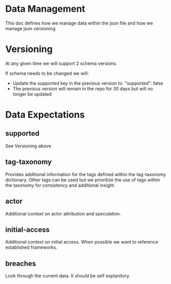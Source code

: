 # Data Management
This doc defines how we manage data within the json file and how we manage json versioning

# Versioning
At any given time we will support 2 schema versions. 

If schema needs to be changed we will:
* Update the supported key in the previous version to: "supported": false
* The previous version will remain in the repo for 30 days but will no longer be updated

# Data Expectations

## supported
See Versioning above

## tag-taxonomy
Provides additional information for the tags defined within the tag-taxonomy dictionary. Other tags can be used but we prioritize the use of tags within the taxonomy for consistency and additional insight. 

## actor
Additional context on actor attribution and speculation.

## initial-access
Additional context on initial access. When possible we want to reference established frameworks.

## breaches
Look through the current data. It should be self explanitory.


